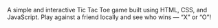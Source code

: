 A simple and interactive Tic Tac Toe game built using HTML, CSS, and JavaScript.
Play against a friend locally and see who wins — “X” or “O”!
